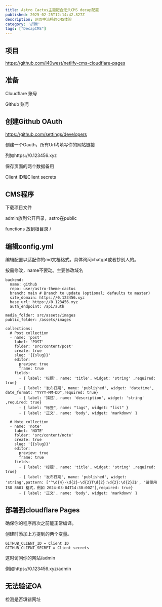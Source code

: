 ```yaml
---
title: Astro Cactus主题配合无头CMS decap配置
published: 2025-02-25T12:14:42.827Z
description: 网页中流畅的CMS体验
category: '折腾'
tags: ["DecapCMS"]
---
```


## 项目
https://github.com/i40west/netlify-cms-cloudflare-pages

## 准备

Cloudflare 账号

Github 账号

## 创建Github OAuth

https://github.com/settings/developers

创建一个Oauth，所有Url均填写你的网站链接

列如https://0.123456.xyz

保存页面的两个数据备用

Client ID和Client secrets

## CMS程序
下载项目文件

admin放到公开目录，astro在public

functions 放到根目录 /

## 编辑config.yml
编辑配置以适配你的md文档格式。具体询问chatgpt或者抄别人的。

按需修改，name不要动。主要修改域名
```
backend:
  name: github
  repo: user/astro-theme-cactus
  branch: main # Branch to update (optional; defaults to master)
  site_domain: https://0.123456.xyz
  base_url: https://0.123456.xyz
  auth_endpoint: /api/auth

media_folder: src/assets/images
public_folder: /assets/images

collections:
  # Post collection
  - name: 'post'
    label: 'POST'
    folder: 'src/content/post'
    create: true
    slug: '{{slug}}'
    editor:
      preview: true
      frame: true
    fields:
      - { label: '标题', name: 'title', widget: 'string' ,required: true}
      - { label: '发布日期', name: 'published', widget: 'datetime', date_format: "YYYY-MM-DD",required: true}
      - { label: '描述', name: 'description', widget: 'string' ,required: true}
      - { label: "标签", name: "tags", widget: "list" }
      - { label: '正文', name: 'body', widget: 'markdown' }

  # Note collection
  - name: 'note'
    label: 'NOTE'
    folder: 'src/content/note'
    create: true
    slug: '{{slug}}'
    editor:
      preview: true
      frame: true
    fields:
      - { label: '标题', name: 'title', widget: 'string' ,required: true}
      - { label: '发布日期', name: 'published', widget: 'string',pattern: ['^\d{4}-\d{2}-\d{2}T\d{2}:\d{2}:\d{2}Z$', "请使用 ISO 8601 格式，例如 2024-03-04T14:30:00Z"],required: true}
      - { label: '正文', name: 'body', widget: 'markdown' }
```

## 部署到cloudflare Pages
确保你的程序再次之前能正常编译。

创建时添加上方提到的两个变量。
```
GITHUB_CLIENT_ID = Client ID
GITHUB_CLIENT_SECRET = Client secrets
```

这时访问你的网站/admin

例如https://0.123456.xyz/admin

## 无法验证OA
检测是否填错网址
